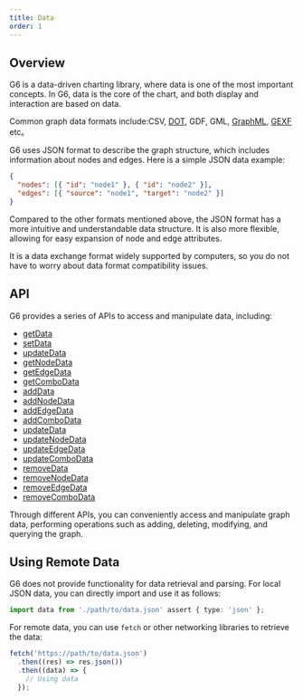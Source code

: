 ```yaml
---
title: Data
order: 1
---
```


## Overview

G6 is a data-driven charting library, where data is one of the most important concepts. In G6, data is the core of the chart, and both display and interaction are based on data.

Common graph data formats include:CSV, [DOT](https://graphviz.org/doc/info/lang.html), GDF, GML, [GraphML](http://graphml.graphdrawing.org/), [GEXF](https://gexf.net/) etc。

G6 uses JSON format to describe the graph structure, which includes information about nodes and edges. Here is a simple JSON data example:

```json
{
  "nodes": [{ "id": "node1" }, { "id": "node2" }],
  "edges": [{ "source": "node1", "target": "node2" }]
}
```

Compared to the other formats mentioned above, the JSON format has a more intuitive and understandable data structure. It is also more flexible, allowing for easy expansion of node and edge attributes.

It is a data exchange format widely supported by computers, so you do not have to worry about data format compatibility issues.

## API

G6 provides a series of APIs to access and manipulate data, including:

- [getData](/api/graph/method#graphgetdata)
- [setData](/api/graph/method#graphsetdatadata)
- [updateData](/api/graph/method#graphupdatedatadata)
- [getNodeData](/api/graph/method#graphgetnodedata)
- [getEdgeData](/api/graph/method#graphgetedgedata)
- [getComboData](/api/graph/method#graphgetcombodata)
- [addData](/api/graph/method#graphadddatadata)
- [addNodeData](/api/graph/method#graphaddnodedatadata)
- [addEdgeData](/api/graph/method#graphaddedgedatadata)
- [addComboData](/api/graph/method#graphaddcombodatadata)
- [updateData](/api/graph/method#graphupdatedatadata)
- [updateNodeData](/api/graph/method#graphupdatenodedatadata)
- [updateEdgeData](/api/graph/method#graphupdateedgedatadata)
- [updateComboData](/api/graph/method#graphupdatecombodatadata)
- [removeData](/api/graph/method#graphremovedataids)
- [removeNodeData](/api/graph/method#graphremovenodedataids)
- [removeEdgeData](/api/graph/method#graphremoveedgedataids)
- [removeComboData](/api/graph/method#graphremovecombodataids)

Through different APIs, you can conveniently access and manipulate graph data, performing operations such as adding, deleting, modifying, and querying the graph.

## Using Remote Data

G6 does not provide functionality for data retrieval and parsing. For local JSON data, you can directly import and use it as follows:

```typescript
import data from './path/to/data.json' assert { type: 'json' };
```

For remote data, you can use `fetch` or other networking libraries to retrieve the data:

```typescript
fetch('https://path/to/data.json')
  .then((res) => res.json())
  .then((data) => {
    // Using data
  });
```
